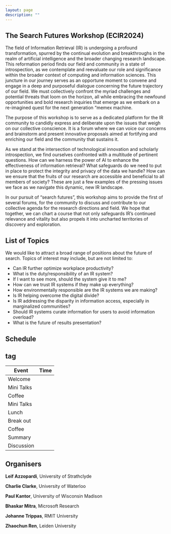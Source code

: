 ```yaml
---
layout: page
description: ""
---
```



## The Search Futures Workshop (ECIR2024)

The field of Information Retrieval (IR) is undergoing a profound transformation, spurred by the continual evolution and breakthroughs in the realm of artificial intelligence and the broader changing research landscape. This reformation period finds our field and community in a state of introspection, as we contemplate and reevaluate our role and significance within the broader context of computing and information sciences. This juncture in our journey serves as an opportune moment to convene and engage in a deep and purposeful dialogue concerning the future trajectory of our field. We must collectively confront the myriad challenges and potential threats that loom on the horizon, all while embracing the newfound opportunities and bold research inquiries that emerge as we embark on a re-imagined quest for the next generation “memex machine.

The purpose of this workshop is to serve as a dedicated platform for the IR community to candidly express and deliberate upon the issues that weigh on our collective conscience. It is a forum where we can voice our concerns and brainstorm and present innovative proposals aimed at fortifying and enriching our field and the community that sustains it.

As we stand at the intersection of technological innovation and scholarly introspection, we find ourselves confronted with a multitude of pertinent questions. How can we harness the power of AI to enhance the effectiveness of information retrieval? What safeguards do we need to put in place to protect the integrity and privacy of the data we handle? How can we ensure that the fruits of our research are accessible and beneficial to all members of society? These are just a few examples of the pressing issues we face as we navigate this dynamic, new IR landscape.

In our pursuit of “search futures”, this workshop aims to provide the first of several forums, for the community to discuss and contribute to our collective agenda for the research directions and field. We hope that together, we can chart a course that not only safeguards IR’s continued relevance and vitality but also propels it into uncharted territories of discovery and exploration.

## List of Topics

We would like to attract a broad range of positions about the future of search. Topics of interest may include, but are not limited to:

- Can IR further optimize workplace productivity?
- What is the duty/responsibility of an IR system?
- If I want to see more, should the system give it to me?
- How can we trust IR systems if they make up everything?
- How environmentally responsible are the IR systems we are making?
- Is IR helping overcome the digital divide?
- Is IR addressing the disparity in information access, especially in marginalized communities?
- Should IR systems curate information for users to avoid information overload?
- What is the future of results presentation?

## <a name='Schedule' style="color: inherit; text-decoration: none;">Schedule</a>
<!-- ​	<img src="1.jpg" style="width:80%;" /> -->

## <a name='tag' style="color: inherit; text-decoration: none;">tag</a>

<table>
  <thead>
    <tr>
      <th>Event</th>
      <th>Time</th>
    </tr>
  </thead>
  <tbody>
    <tr>
      <td>Welcome</td>
      <td>        </td>
    </tr>
    <tr>
      <td>Mini Talks</td>
      <td>        </td>
    </tr>
    <tr>
      <td>Coffee</td>
      <td>        </td>
    </tr>
    <tr>
      <td>Mini Talks</td>
      <td>        </td>
    </tr>
     <tr>
      <td>Lunch</td>
      <td>        </td>
    </tr>
    <tr>
      <td>Break out</td>
      <td>        </td>
    </tr>
    <tr>
      <td>Coffee</td>
      <td>        </td>
    </tr>
    <tr>
      <td>Summary</td>
      <td>        </td>
    </tr>
    <tr>
      <td>Discussion</td>
      <td>        </td>
    </tr>
  </tbody>
</table>



## Organisers

**Leif Azzopardi**, University of Strathclyde

**Charlie Clarke**, University of Waterloo

**Paul Kantor**, University of Wisconsin Madison

**Bhaskar Mitra**, Microsoft Research 

**Johanne Trippas**, RMIT University

**Zhaochun Ren**, Leiden University





